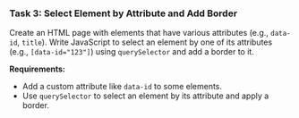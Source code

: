 ### Task 3: Select Element by Attribute and Add Border
Create an HTML page with elements that have various attributes (e.g., `data-id`, `title`). Write JavaScript to select an element by one of its attributes (e.g., `[data-id="123"]`) using `querySelector` and add a border to it.

**Requirements:**
- Add a custom attribute like `data-id` to some elements.
- Use `querySelector` to select an element by its attribute and apply a border.